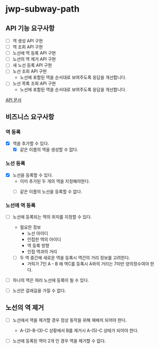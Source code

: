 # jwp-subway-path

## API 기능 요구사항

- [ ] 역 생성 API 구현
- [ ] 역 조회 API 구현
- [ ] 노선에 역 등록 API 구현
- [ ] 노선의 역 제거 API 구현
- [ ] 새 노선 등록 API 구현
- [ ] 노선 조회 API 구현
  - 노선에 포함된 역을 순서대로 보여주도록 응답을 개선합니다.
- [ ] 노선 목록 조회 API 구현
  - 노선에 포함된 역을 순서대로 보여주도록 응답을 개선합니다.


[API 문서](apidocs/APIdocs.md)

## 비즈니스 요구사항

### 역 등록
- [x] 역을 추가할 수 있다.
  - [x] 같은 이름의 역을 생성할 수 없다.

### 노선 등록
- [x] 노선을 등록할 수 있다.
  - 이미 추가된 두 개의 역을 지정해야한다.
  - [ ] 같은 이름의 노선을 등록할 수 없다.


### 노선에 역 등록
- [ ] 노선에 등록되는 역의 위치를 지정할 수 있다.
  - 필요한 정보
    - 노선 아이디  
    - 인접한 역의 아이디
    - 역 등록 방향
    - 인접 역과의 거리
  - [ ] 두 역 중간에 새로운 역을 등록시 역간의 거리 정보를 고려한다.
    - 거릭가 7인 A - B 에 역C를 등록시 A와의 거리는 7미만 양의정수여야 한다.  

- [ ] 하나의 역은 여러 노선에 등록이 될 수 있다.

- [ ] 노선은 갈래길을 가질 수 없다.


## 노선의 역 제거
- [ ] 노선에서 역을 제거할 경우 정상 동작을 위해 재배치 되어야 한다.
  - A-(2)-B-(3)-C 상황에서 B를 제거시 A-(5)-C 상태가 되어야 한다.

- [ ] 노선에 등록된 역이 2개 인 경우 역을 제거할 수 없다.
